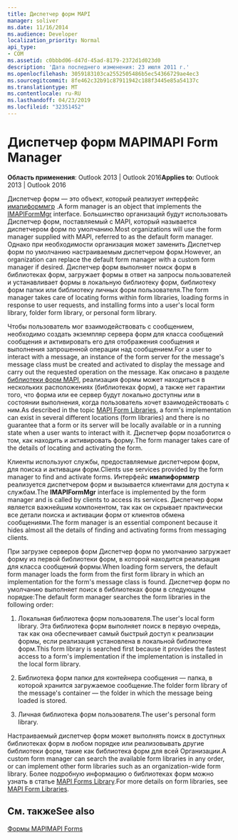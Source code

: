 ```yaml
---
title: Диспетчер форм MAPI
manager: soliver
ms.date: 11/16/2014
ms.audience: Developer
localization_priority: Normal
api_type:
- COM
ms.assetid: c0bbbd06-d47d-45ad-8179-2372d1d023d0
description: 'Дата последнего изменения: 23 июля 2011 г.'
ms.openlocfilehash: 3059183103ca2552505486b5ec54366729ae4ec3
ms.sourcegitcommit: 8fe462c32b91c87911942c188f3445e85a54137c
ms.translationtype: MT
ms.contentlocale: ru-RU
ms.lasthandoff: 04/23/2019
ms.locfileid: "32351452"
---
```

# <a name="mapi-form-manager"></a><span data-ttu-id="30b4d-103">Диспетчер форм MAPI</span><span class="sxs-lookup"><span data-stu-id="30b4d-103">MAPI Form Manager</span></span>

  
  
<span data-ttu-id="30b4d-104">**Область применения**: Outlook 2013 | Outlook 2016</span><span class="sxs-lookup"><span data-stu-id="30b4d-104">**Applies to**: Outlook 2013 | Outlook 2016</span></span> 
  
<span data-ttu-id="30b4d-105">Диспетчер форм — это объект, который реализует интерфейс [имапиформмгр](imapiformmgriunknown.md) .</span><span class="sxs-lookup"><span data-stu-id="30b4d-105">A form manager is an object that implements the [IMAPIFormMgr](imapiformmgriunknown.md) interface.</span></span> <span data-ttu-id="30b4d-106">Большинство организаций будут использовать Диспетчер форм, поставляемый с MAPI, который называется диспетчером форм по умолчанию.</span><span class="sxs-lookup"><span data-stu-id="30b4d-106">Most organizations will use the form manager supplied with MAPI, referred to as the default form manager.</span></span> <span data-ttu-id="30b4d-107">Однако при необходимости организация может заменить Диспетчер форм по умолчанию настраиваемым диспетчером форм.</span><span class="sxs-lookup"><span data-stu-id="30b4d-107">However, an organization can replace the default form manager with a custom form manager if desired.</span></span> <span data-ttu-id="30b4d-108">Диспетчер форм выполняет поиск форм в библиотеках форм, загружает формы в ответ на запросы пользователей и устанавливает формы в локальную библиотеку форм, библиотеку форм папки или библиотеку личных форм пользователя.</span><span class="sxs-lookup"><span data-stu-id="30b4d-108">The form manager takes care of locating forms within form libraries, loading forms in response to user requests, and installing forms into a user's local form library, folder form library, or personal form library.</span></span> 
  
<span data-ttu-id="30b4d-109">Чтобы пользователь мог взаимодействовать с сообщением, необходимо создать экземпляр сервера форм для класса сообщений сообщения и активировать его для отображения сообщения и выполнения запрошенной операции над сообщением.</span><span class="sxs-lookup"><span data-stu-id="30b4d-109">For a user to interact with a message, an instance of the form server for the message's message class must be created and activated to display the message and carry out the requested operation on the message.</span></span> <span data-ttu-id="30b4d-110">Как описано в разделе [библиотеки форм MAPI](mapi-form-libraries.md), реализация формы может находиться в нескольких расположениях (библиотеках форм), а также нет гарантии того, что форма или ее сервер будут локально доступны или в состоянии выполнения, когда пользователь хочет взаимодействовать с ним.</span><span class="sxs-lookup"><span data-stu-id="30b4d-110">As described in the topic [MAPI Form Libraries](mapi-form-libraries.md), a form's implementation can exist in several different locations (form libraries) and there is no guarantee that a form or its server will be locally available or in a running state when a user wants to interact with it.</span></span> <span data-ttu-id="30b4d-111">Диспетчер форм позаботится о том, как находить и активировать форму.</span><span class="sxs-lookup"><span data-stu-id="30b4d-111">The form manager takes care of the details of locating and activating the form.</span></span>
  
<span data-ttu-id="30b4d-112">Клиенты используют службы, предоставляемые диспетчером форм, для поиска и активации форм.</span><span class="sxs-lookup"><span data-stu-id="30b4d-112">Clients use services provided by the form manager to find and activate forms.</span></span> <span data-ttu-id="30b4d-113">Интерфейс **имапиформмгр** реализуется диспетчером форм и вызывается клиентами для доступа к службам.</span><span class="sxs-lookup"><span data-stu-id="30b4d-113">The **IMAPIFormMgr** interface is implemented by the form manager and is called by clients to access its services.</span></span> <span data-ttu-id="30b4d-114">Диспетчер форм является важнейшим компонентом, так как он скрывает практически все детали поиска и активации форм от клиентов обмена сообщениями.</span><span class="sxs-lookup"><span data-stu-id="30b4d-114">The form manager is an essential component because it hides almost all the details of finding and activating forms from messaging clients.</span></span> 
  
<span data-ttu-id="30b4d-115">При загрузке серверов форм Диспетчер форм по умолчанию загружает форму из первой библиотеки форм, в которой находится реализация для класса сообщений формы.</span><span class="sxs-lookup"><span data-stu-id="30b4d-115">When loading form servers, the default form manager loads the form from the first form library in which an implementation for the form's message class is found.</span></span> <span data-ttu-id="30b4d-116">Диспетчер форм по умолчанию выполняет поиск в библиотеках форм в следующем порядке:</span><span class="sxs-lookup"><span data-stu-id="30b4d-116">The default form manager searches the form libraries in the following order:</span></span>
  
1. <span data-ttu-id="30b4d-117">Локальная библиотека форм пользователя.</span><span class="sxs-lookup"><span data-stu-id="30b4d-117">The user's local form library.</span></span> <span data-ttu-id="30b4d-118">Эта библиотека форм выполняет поиск в первую очередь, так как она обеспечивает самый быстрый доступ к реализации формы, если реализация установлена в локальной библиотеке форм.</span><span class="sxs-lookup"><span data-stu-id="30b4d-118">This form library is searched first because it provides the fastest access to a form's implementation if the implementation is installed in the local form library.</span></span>
    
2. <span data-ttu-id="30b4d-119">Библиотека форм папки для контейнера сообщения — папка, в которой хранится загружаемое сообщение.</span><span class="sxs-lookup"><span data-stu-id="30b4d-119">The folder form library of the message's container — the folder in which the message being loaded is stored.</span></span>
    
3. <span data-ttu-id="30b4d-120">Личная библиотека форм пользователя.</span><span class="sxs-lookup"><span data-stu-id="30b4d-120">The user's personal form library.</span></span>
    
<span data-ttu-id="30b4d-121">Настраиваемый диспетчер форм может выполнять поиск в доступных библиотеках форм в любом порядке или реализовывать другие библиотеки форм, такие как библиотека форм для всей Организации.</span><span class="sxs-lookup"><span data-stu-id="30b4d-121">A custom form manager can search the available form libraries in any order, or can implement other form libraries such as an organization-wide form library.</span></span> <span data-ttu-id="30b4d-122">Более подробную информацию о библиотеках форм можно узнать в статье [MAPI Forms Library](mapi-form-libraries.md).</span><span class="sxs-lookup"><span data-stu-id="30b4d-122">For more details on form libraries, see [MAPI Form Libraries](mapi-form-libraries.md).</span></span> 
  
## <a name="see-also"></a><span data-ttu-id="30b4d-123">См. также</span><span class="sxs-lookup"><span data-stu-id="30b4d-123">See also</span></span>



[<span data-ttu-id="30b4d-124">Формы MAPI</span><span class="sxs-lookup"><span data-stu-id="30b4d-124">MAPI Forms</span></span>](mapi-forms.md)

